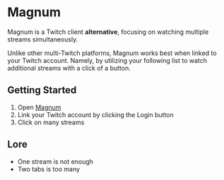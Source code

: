 # Magnum

Magnum is a Twitch client **alternative**, focusing on watching multiple streams simultaneously.

Unlike other multi-Twitch platforms, Magnum works best when linked to your Twitch account. Namely, by utilizing your following list to watch additional streams with a click of a button.

## Getting Started

1) Open [Magnum](https://magnum-twitch.vercel.app/)
2) Link your Twitch account by clicking the Login button
3) Click on many streams

## Lore

- One stream is not enough
- Two tabs is too many
